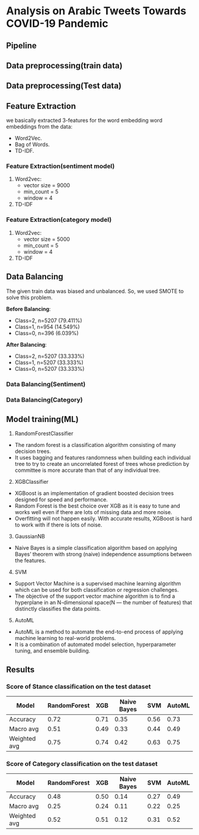 # Analysis on Arabic Tweets Towards COVID-19 Pandemic

## Pipeline

## Data preprocessing(train data)

## Data preprocessing(Test data)

## Feature Extraction
we basically extracted 3-features for the word embedding word embeddings from the data:
- Word2Vec.
- Bag of Words.
- TD-IDF.

### Feature Extraction(sentiment model)
1. Word2vec:
    - vector size = 9000
    - min_count = 5
    - window = 4
2. TD-IDF
### Feature Extraction(category model)
1. Word2vec:
    - vector size = 5000
    - min_count = 5
    - window = 4
2. TD-IDF

## Data Balancing
The given train data was biased and unbalanced. So, we used SMOTE to solve this problem.

**Before Balancing**: 
- Class=2, n=5207 (79.411%)
- Class=1, n=954 (14.549%) 
- Class=0, n=396 (6.039%) 

**After Balancing**: 
- Class=2, n=5207 (33.333%) 
- Class=1, n=5207 (33.333%) 
- Class=0, n=5207 (33.333%)


### Data Balancing(Sentiment)

### Data Balancing(Category)


## Model training(ML)
1. RandomForestClassifier
- The random forest is a classification algorithm consisting of many decision trees. 
- It uses bagging and features randomness when building each individual tree to try to create an uncorrelated forest of trees whose prediction by committee is more accurate than that of any individual tree.
2. XGBClassifier
- XGBoost is an implementation of gradient boosted decision trees designed for speed and performance.
- Random Forest is the best choice over XGB as it is easy to tune and works well even if there are lots of missing data and more noise. 
- Overfitting will not happen easily. With accurate results, XGBoost is hard to work with if there is lots of noise.
3. GaussianNB
- Naive Bayes is a simple classification algorithm based on applying Bayes’ theorem with strong (naive) independence assumptions between the features.
4. SVM
- Support Vector Machine is a supervised machine learning algorithm which can be used for both classification or regression challenges. 
- The objective of the support vector machine algorithm is to find a hyperplane in an N-dimensional space(N — the number of features) that distinctly classifies the data points.
5. AutoML
- AutoML is a method to automate the end-to-end process of applying machine learning to real-world problems. 
- It is a combination of automated model selection, hyperparameter tuning, and ensemble building.


## Results

### Score of Stance classification on the test dataset 
| Model        | RandomForest | XGB  | Naive Bayes | SVM  | AutoML |
| ------------ | ------------ | ---- | ----------- | ---- | ------ |
| Accuracy     | 0.72         | 0.71 | 0.35        | 0.56 | 0.73   |
| Macro avg    | 0.51         | 0.49 | 0.33        | 0.44 | 0.49   |
| Weighted avg | 0.75         | 0.74 | 0.42        | 0.63 | 0.75   |

### Score of Category classification on the test dataset 
| Model        | RandomForest | XGB  | Naive Bayes | SVM  | AutoML |
| ------------ | ------------ | ---- | ----------- | ---- | ------ |
| Accuracy     | 0.48         | 0.50 | 0.14        | 0.27 | 0.49   |
| Macro avg    | 0.25         | 0.24 | 0.11        | 0.22 | 0.25   |
| Weighted avg | 0.52         | 0.51 | 0.12        | 0.31 | 0.52   |
